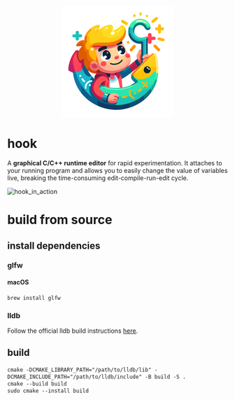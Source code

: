 <p align="center">
  <img width="256" height="256" src="./resources/icons/hook.svg"/>
</p>

# hook
A **graphical C/C++ runtime editor** for rapid experimentation. It attaches to your running program and allows you to easily change the value of variables live, breaking the time-consuming edit-compile-run-edit cycle.

<img width="1141" alt="hook_in_action" src="https://github.com/abolinsky/hook/assets/5623716/0f699866-4934-4e79-991b-07e6579bed36">

# build from source
## install dependencies
### glfw
#### macOS
```
brew install glfw
```

### lldb
Follow the official lldb build instructions [here](https://lldb.llvm.org/resources/build.html).

## build
```
cmake -DCMAKE_LIBRARY_PATH="/path/to/lldb/lib" -DCMAKE_INCLUDE_PATH="/path/to/lldb/include" -B build -S .
cmake --build build
sudo cmake --install build
```